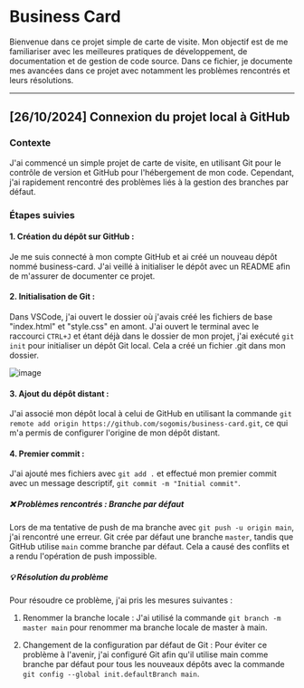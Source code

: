# Business Card

Bienvenue dans ce projet simple de carte de visite. 
Mon objectif est de me familiariser avec les meilleures pratiques de développement, de documentation et de gestion de code source.
Dans ce fichier, je documente mes avancées dans ce projet avec notamment les problèmes rencontrés et leurs résolutions.

---

## [26/10/2024] Connexion du projet local à GitHub

### Contexte
J'ai commencé un simple projet de carte de visite, en utilisant Git pour le contrôle de version et GitHub pour l'hébergement de mon code. Cependant, j'ai rapidement rencontré des problèmes liés à la gestion des branches par défaut.

### Étapes suivies
#### 1. Création du dépôt sur GitHub :
Je me suis connecté à mon compte GitHub et ai créé un nouveau dépôt nommé business-card. J'ai veillé à initialiser le dépôt avec un README afin de m'assurer de documenter ce projet.

#### 2. Initialisation de Git :
Dans VSCode, j'ai ouvert le dossier où j'avais créé les fichiers de base "index.html" et "style.css" en amont. J'ai ouvert le terminal avec le raccourci `CTRL+J` et étant déjà dans le dossier de mon projet, j'ai exécuté `git init` pour initialiser un dépôt Git local. Cela a créé un fichier .git dans mon dossier.

![image](https://github.com/user-attachments/assets/5df1eed6-3ff1-4cfc-9ff0-e85d410e06d7)


#### 3. Ajout du dépôt distant :

J'ai associé mon dépôt local à celui de GitHub en utilisant la commande `git remote add origin https://github.com/sogomis/business-card.git`, ce qui m'a permis de configurer l'origine de mon dépôt distant.

#### 4. Premier commit :

J'ai ajouté mes fichiers avec `git add .` et effectué mon premier commit avec un message descriptif, `git commit -m "Initial commit"`.

##### ❌ Problèmes rencontrés : Branche par défaut
Lors de ma tentative de push de ma branche avec `git push -u origin main`, j'ai rencontré une erreur. Git crée par défaut une branche `master`, tandis que GitHub utilise `main` comme branche par défaut. Cela a causé des conflits et a rendu l'opération de push impossible.

##### 💡 Résolution du problème
Pour résoudre ce problème, j'ai pris les mesures suivantes :

1. Renommer la branche locale : J'ai utilisé la commande `git branch -m master main` pour renommer ma branche locale de master à main.

2. Changement de la configuration par défaut de Git : Pour éviter ce problème à l'avenir, j'ai configuré Git afin qu'il utilise main comme branche par défaut pour tous les nouveaux dépôts avec la commande `git config --global init.defaultBranch main`.
